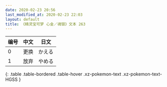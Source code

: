 ```yaml
---
date: 2020-02-23 20:56
last_modified_at: 2020-02-23 22:03
layout: default
title: 《精灵宝可梦 心金／魂银》文本 263
---
```

| 编号 | 中文 | 日文 |
| ---- | ---- | ---- |
| 0 | 更换 | かえる |
| 1 | 放弃 | やめる |
{: .table .table-bordered .table-hover .xz-pokemon-text .xz-pokemon-text-HGSS }